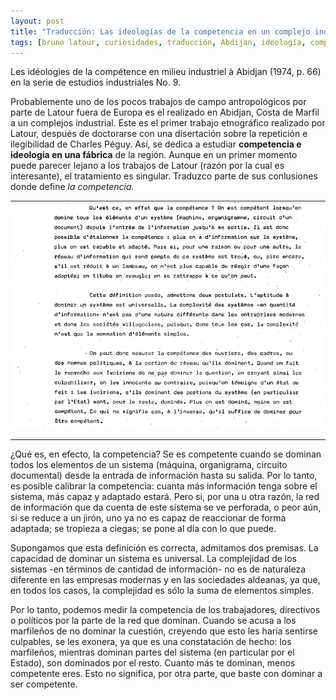 ```yaml
---
layout: post
title: "Traducción: Las ideologías de la competencia en un complejo industrial de Abidjan - Bruno Latour"
tags: [bruno latour, curiosidades, traducción, Abdijan, ideología, competencia, Les idéologies de la compétence en milieu industriel à Abidjan, Costa de Marfil]
---
```


Les idéologies de la compétence en milieu industriel à Abidjan (1974, p. 66) en la serie de estudios industriales No. 9.

Probablemente uno de los pocos trabajos de campo antropológicos por parte de Latour fuera de Europa es el realizado en Abidjan, Costa de Marfil a un complejos industrial. Este es el primer trabajo etnográfico realizado por Latour, después de doctorarse con una disertación sobre la repetición e ilegibilidad de Charles Péguy. Así, se dedica a estudiar **competencia e ideología en una fábrica** de la región. Aunque en un primer momento puede parecer lejano a los trabajos de Latour (razón por la cual es interesante), el tratamiento es singular. Traduzco parte de sus conlusiones donde define _la competencia._

![](/images/latour-abdijan-1974.png)

---

¿Qué es, en efecto, la competencia? Se es competente cuando se dominan todos los elementos de un sistema (máquina, organigrama, circuito documental) desde la entrada de información hasta su salida.  Por lo tanto, es posible calibrar la competencia: cuanta más información tenga sobre el sistema, más capaz y adaptado estará. Pero si, por una u otra razón, la red de información que da cuenta de este sistema se ve perforada, o peor aún, si se reduce a un jirón, uno ya no es capaz de reaccionar de forma adaptada; se tropieza a ciegas; se pone al día con lo que puede.

Supongamos que esta definición es correcta, admitamos dos premisas. La capacidad de dominar un sistema es universal. La complejidad de los sistemas -en términos de cantidad de información- no es de naturaleza diferente en las empresas modernas y en las sociedades aldeanas, ya que, en todos los casos, la complejidad es sólo la suma de elementos simples.

Por lo tanto, podemos medir la competencia de los trabajadores, directivos o políticos por la parte de la red que dominan. Cuando se acusa a los marfileños de no dominar la cuestión, creyendo que esto les haría sentirse culpables, se les exonera, ya que es una constatación de hecho: los marfileños, mientras dominan partes del sistema (en particular por el Estado), son dominados por el resto. Cuanto más te dominan, menos competente eres. Esto no significa, por otra parte, que baste con dominar a ser competente.
